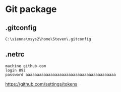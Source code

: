 # Git package

## .gitconfig

~~~
C:\sienna\msys2\home\Steven\.gitconfig
~~~

## .netrc

~~~
machine github.com
login 89z
password aaaaaaaaaaaaaaaaaaaaaaaaaaaaaaaaaaaaaaaa
~~~

https://github.com/settings/tokens
